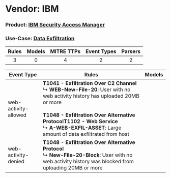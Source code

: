 Vendor: IBM
===========
### Product: [IBM Security Access Manager](../ds_ibm_ibm_security_access_manager.md)
### Use-Case: [Data Exfiltration](../../../../UseCases/uc_data_exfiltration.md)

| Rules | Models | MITRE TTPs | Event Types | Parsers |
|:-----:|:------:|:----------:|:-----------:|:-------:|
|   3   |   0    |     4      |      2      |    2    |

| Event Type           | Rules                                                                                                                                                                                                                                                                                                   | Models |
| -------------------- | ------------------------------------------------------------------------------------------------------------------------------------------------------------------------------------------------------------------------------------------------------------------------------------------------------- | ------ |
| web-activity-allowed | <b>T1041 - Exfiltration Over C2 Channel</b><br> ↳ <b>WEB-New-File-20</b>: User with no web activity history has uploaded 20MB or more<br><br><b>T1048 - Exfiltration Over Alternative Protocol</b><b>T1102 - Web Service</b><br> ↳ <b>A-WEB-EXFIL-ASSET</b>: Large amount of data exfiltrated from host |        |
| web-activity-denied  | <b>T1048 - Exfiltration Over Alternative Protocol</b><br> ↳ <b>New-File-20-Block</b>: User with no web activity history was blocked from uploading 20MB or more                                                                                                                                         |        |